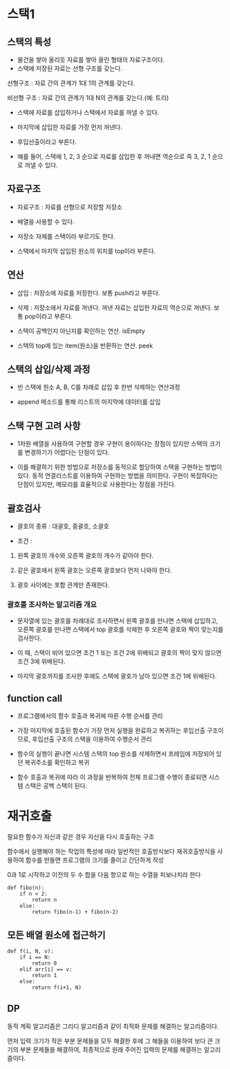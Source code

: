 # 스택1

## 스택의 특성
- 물건을 쌓아 올리듯 자료를 쌓아 올린 형태의 자료구조이다.
- 스택에 저장된 자료는 선형 구조를 갖는다.

선형구조 : 자료 간의 관계가 1대 1의 관계를 갖는다.

비선형 구조 : 자료 간의 관계가 1대 N의 관계를 갖는다.(예: 트리)

- 스택에 자료를 삽입하거나 스택에서 자료를 꺼낼 수 있다.

- 마지막에 삽입한 자료를 가장 먼저 꺼낸다.

- 후입선출이라고 부른다.

- 예를 들어, 스택에 1, 2, 3 순으로 자료를 삽입한 후 꺼내면 역순으로 즉 3, 2, 1 순으로 꺼낼 수 있다.

## 자료구조

- 자료구조 : 자료를 선형으로 저장할 저장소

- 배열을 사용할 수 있다.

- 저장소 자체를 스택이라 부르기도 한다.

- 스택에서 마지막 삽입된 원소의 위치를 top이라 부른다.

## 연산

- 삽입 : 저장소에 자료를 저장한다. 보통 push라고 부른다.

- 삭제 : 저장소에서 자료를 꺼낸다. 꺼낸 자료는 삽입한 자료의 역순으로 꺼낸다. 보통 pop이라고 부른다.

- 스택이 공백인지 아닌지를 확인하는 연산. isEmpty

- 스택의 top에 있는 item(원소)을 반환하는 연산. peek

## 스택의 삽입/삭제 과정

- 빈 스택에 원소 A, B, C를 차례로 삽입 후 한번 삭제하는 연산과정

- append 메소드를 통해 리스트의 마지막에 데이터를 삽입

## 스택 구현 고려 사항

- 1차원 배열을 사용하여 구현할 경우 구현이 용이하다는 장점이 있지만 스택의 크기를 변경하기가 어렵다는 단점이 있다.

- 이를 해결하기 위한 방법으로 저장소를 동적으로 할당하여 스택을 구현하는 방법이 있다. 동적 연결리스트를 이용하여 구현하는 방법을 의미한다. 구현이 복잡하다는 단점이 있지만, 메모리를 효율적으로 사용한다는 장점을 가진다.

## 괄호검사 

- 괄호의 종류 : 대괄호, 중괄호, 소괄호

- 조건 : 
1. 왼쪽 괄호의 개수와 오른쪽 괄호의 개수가 같아야 한다.

2. 같은 괄호에서 왼쪽 괄호는 오른쪽 괄호보다 먼저 나와야 한다.

3. 괄호 사이에는 포함 관계만 존재한다.

### 괄호를 조사하는 알고리즘 개요

- 문자열에 있는 괄호를 차례대로 조사하면서 왼쪽 괄호를 만나면 스택에 삽입하고, 오른쪽 괄호를 만나면 스택에서 top 괄호를 삭제한 후 오른쪽 괄호와 짝이 맞는지를 검사한다.

- 이 때, 스택이 비어 있으면 조건 1 또는 조건 2에 위배되고 괄호의 짝이 맞지 않으면 조건 3에 위배된다.

- 마지막 괄호까지를 조사한 후에도 스택에 괄호가 남아 있으면 조건 1에 위배된다.

## function call
- 프로그램에서의 함수 호출과 복귀에 따른 수행 순서를 관리

- 가장 마지막에 호출된 함수가 가장 먼저 실행을 완료하고 복귀하는 후입선출 구조이므로, 후입선출 구조의 스택을 이용하여 수행순서 관리

- 함수의 실행이 끝나면 시스템 스택의 top 원소를 삭제하면서 프레임에 저장되어 있던 복귀주소를 확인하고 복귀

- 함수 호출과 복귀에 따라 이 과정을 반복하여 전체 프로그램 수행이 종료되면 시스템 스택은 공백 스택이 된다.

# 재귀호출

필요한 함수가 자신과 같은 경우 자신을 다시 호출하는 구조

함수에서 실행해야 하는 작업의 특성에 따라 일반적인 호출방식보다 재귀호출방식을 사용하여 함수를 만들면 프로그램의 크기를 줄이고 간단하게 작성

0과 1로 시작하고 이전의 두 수 합을 다음 항으로 하는 수열을 피보나치라 한다

```
def fibo(n):
    if n < 2:
        return n
    else:
        return fibo(n-1) + fibo(n-2)
```

## 모든 배열 원소에 접근하기

```
def f(i, N, v):
    if i == N:
        return 0
    elif arr[i] == v:
        return 1
    else:
        return f(i+1, N)
```

## DP

동적 계획 알고리즘은 그리디 알고리즘과 같이 최적화 문제를 해결하는 알고리즘이다.

먼저 입력 크기가 작은 부분 문제들을 모두 해결한 후에 그 해들을 이용하여 보다 큰 크기의 부분 문제들을 해결하여, 최종적으로 원래 주어진 입력의 문제를 해결하는 알고리즘이다.